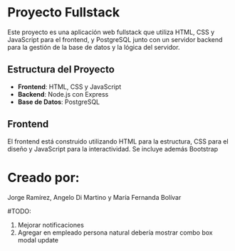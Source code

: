 # Proyecto Fullstack
Este proyecto es una aplicación web fullstack que utiliza HTML, CSS y JavaScript para el frontend, y PostgreSQL junto con un servidor backend para la gestión de la base de datos y la lógica del servidor.

## Estructura del Proyecto
- **Frontend**: HTML, CSS y JavaScript
- **Backend**: Node.js con Express
- **Base de Datos**: PostgreSQL

## Frontend

El frontend está construido utilizando HTML para la estructura, CSS para el diseño y JavaScript para la interactividad. Se incluye además Bootstrap 

# Creado por:
Jorge Ramírez, Angelo Di Martino y María Fernanda Bolívar

#TODO:
1. Mejorar notificaciones
2. Agregar en empleado persona natural debería mostrar combo box modal update